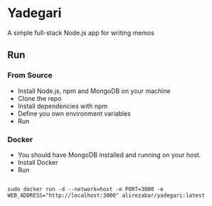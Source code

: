 # Yadegari
A simple full-stack Node.js app for writing memos

## Run

### From Source
- Install Node.js, npm and MongoDB on your machine
- Clone the repo
- Install dependencies with npm
- Define you own environment variables
- Run

### Docker
- You should have MongoDB installed and running on your host.
- Install Docker
- Run

```shell

sudo docker run -d --network=host -e PORT=3000 -e WEB_ADDRESS="http://localhost:3000" alirezabar/yadegari:latest

```
